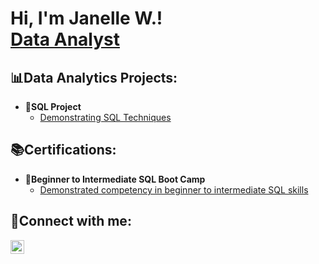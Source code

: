 <h1>Hi, I'm Janelle W.! <br/><a 
href="https://www.linkedin.com/in/williams-janelle/">Data Analyst</a>
</h1>

<h2>📊Data Analytics Projects:</h2>

- <b>💾SQL Project</b>
  - [Demonstrating SQL Techniques](https://github.com/jciwilliams1/SQL_Techinques)

<h2>📚Certifications:</h2>

- <b>📜Beginner to Intermediate SQL Boot Camp</b>
  - [Demonstrated competency in beginner to intermediate SQL skills](https://www.linkedin.com/in/williams-janelle/)


<h2>📱Connect with me:</h2>
<a href="https://www.linkedin.com/in/williams-janelle/" target="_blank">
  <img align="left" alt="Janelle W. | LinkedIn" width="22px" src="https://cdn.jsdelivr.net/npm/simple-icons@v3/icons/linkedin.svg" />
</a>


